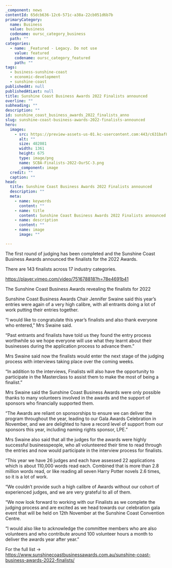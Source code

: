 ```yaml
---
_component: news
contentId: 65dcb636-12c6-571c-a38a-22cb051d6b7b
primaryCategory:
  name: Business
  value: business
  codename: oursc_category_business
  path: ""
categories:
  - name: _Featured - Legacy. Do not use
    value: featured
    codename: oursc_category_featured
    path: ""
tags:
  - business-sunshine-coast
  - economic-development
  - sunshine-coast
publishedAt: null
publishedAtLast: null
title: Sunshine Coast Business Awards 2022 Finalists announced
overline: ""
subheading: ""
description: ""
id: sunshine_coast_business_awards_2022_finalists_anno
slug: sunshine-coast-business-awards-2022-finalists-announced
hero:
  images:
    - src: https://preview-assets-us-01.kc-usercontent.com:443/c631baf8-1b46-001f-580c-d0001b68b4a8/0f507102-4135-4acb-b0c1-453c4242632b/SCBA-Finalists-2022-OurSC-3.png
      alt: ""
      size: 482081
      width: 1361
      height: 675
      type: image/png
      name: SCBA-Finalists-2022-OurSC-3.png
      _component: image
  credit: ""
  caption: ""
head:
  title: Sunshine Coast Business Awards 2022 Finalists announced
  description: ""
  meta:
    - name: keywords
      content: ""
    - name: title
      content: Sunshine Coast Business Awards 2022 Finalists announced
    - name: description
      content: ""
    - name: image
      image: ""

---
```

The first round of judging has been completed and the Sunshine Coast Business Awards announced the finalists for the 2022 Awards.

There are 143 finalists across 17 industry categories.

<https://player.vimeo.com/video/751678818?h=78e4691b41>


The Sunshine Coast Business Awards revealing the finalists for 2022

Sunshine Coast Business Awards Chair Jennifer Swaine said this year’s entries were again of a very high calibre, with all entrants doing a lot of work putting their entries together.

“I would like to congratulate this year’s finalists and also thank everyone who entered,” Mrs Swaine said.

“Past entrants and finalists have told us they found the entry process worthwhile so we hope everyone will use what they learnt about their businesses during the application process to advance them.”

Mrs Swaine said now the finalists would enter the next stage of the judging process with interviews taking place over the coming weeks.

“In addition to the interviews, Finalists will also have the opportunity to participate in the Masterclass to assist them to make the most of being a finalist.”

Mrs Swaine said the Sunshine Coast Business Awards were only possible thanks to many volunteers involved in the awards and the support of sponsors who financially supported them.

“The Awards are reliant on sponsorships to ensure we can deliver the program throughout the year, leading to our Gala Awards Celebration in November, and we are delighted to have a record level of support from our sponsors this year, including naming rights sponsor, LPE.”

Mrs Swaine also said that all the judges for the awards were highly successful businesspeople, who all volunteered their time to read through the entries and now would participate in the interview process for finalists.

“This year we have 26 judges and each have assessed 22 applications which is about 110,000 words read each. Combined that is more than 2.8 million words read, or like reading all seven Harry Potter novels 2.6 times, so it is a lot of work.

“We couldn’t provide such a high calibre of Awards without our cohort of experienced judges, and we are very grateful to all of them.

“We now look forward to working with our Finalists as we complete the judging process and are excited as we head towards our celebration gala event that will be held on 12th November at the Sunshine Coast Convention Centre.

“I would also like to acknowledge the committee members who are also volunteers and who contribute around 100 volunteer hours a month to deliver the awards year after year.”

For the full list -> <https://www.sunshinecoastbusinessawards.com.au/sunshine-coast-business-awards-2022-finalists/>
